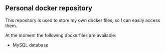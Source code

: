 ## Personal docker repository
This repository is used to store my own docker files, so I can easily access them.

At the moment the following dockerfiles are available:
- MySQL database